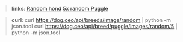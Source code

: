 >**links**: 
[Random hond](https://dog.ceo/api/breeds/image/random)
[5x random Puggle](https://dog.ceo/api/breed/puggle/images/random/5)

>**curl**:
curl https://dog.ceo/api/breeds/image/random | python -m json.tool
curl https://dog.ceo/api/breed/puggle/images/random/5 | python -m json.tool